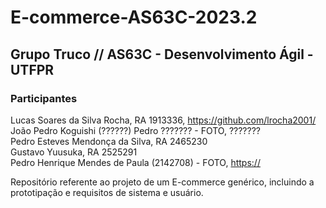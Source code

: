 # E-commerce-AS63C-2023.2

## Grupo Truco // AS63C - Desenvolvimento Ágil - UTFPR

### Participantes
Lucas Soares da Silva Rocha, RA 1913336, https://github.com/lrocha2001/ <br>
João Pedro Koguishi (??????) Pedro ??????? - FOTO, ??????? <br>
Pedro Esteves Mendonça da Silva, RA 2465230 <br>
Gustavo Yuusuka, RA 2525291 <br>
Pedro Henrique Mendes de Paula (2142708) - FOTO, [https://](https://github.com/pedrohmp13/) <br>

Repositório referente ao projeto de um E-commerce genérico, incluindo a prototipação e requisitos de sistema e usuário.

